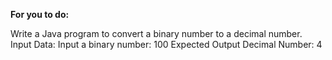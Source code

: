 **For you to do:**

Write a Java program to convert a binary number to a decimal number.
Input Data:
Input a binary number: 100
Expected Output
Decimal Number: 4